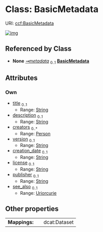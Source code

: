 
# Class: BasicMetadata




URI: [ccf:BasicMetadata](http://purl.org/ccf/BasicMetadata)


[![img](https://yuml.me/diagram/nofunky;dir:TB/class/[Person],[Person]<creators%200..*-++[BasicMetadata&#124;title:string%20%3F;description:string%20%3F;version:string%20%3F;creation_date:string%20%3F;license:string%20%3F;publisher:string%20%3F;see_also:uriorcurie%20%3F],[Container]++-%20metadata%200..1>[BasicMetadata],[Container])](https://yuml.me/diagram/nofunky;dir:TB/class/[Person],[Person]<creators%200..*-++[BasicMetadata&#124;title:string%20%3F;description:string%20%3F;version:string%20%3F;creation_date:string%20%3F;license:string%20%3F;publisher:string%20%3F;see_also:uriorcurie%20%3F],[Container]++-%20metadata%200..1>[BasicMetadata],[Container])

## Referenced by Class

 *  **None** *[➞metadata](container__metadata.md)*  <sub>0..1</sub>  **[BasicMetadata](BasicMetadata.md)**

## Attributes


### Own

 * [title](title.md)  <sub>0..1</sub>
     * Range: [String](types/String.md)
 * [description](description.md)  <sub>0..1</sub>
     * Range: [String](types/String.md)
 * [creators](creators.md)  <sub>0..\*</sub>
     * Range: [Person](Person.md)
 * [version](version.md)  <sub>0..1</sub>
     * Range: [String](types/String.md)
 * [creation_date](creation_date.md)  <sub>0..1</sub>
     * Range: [String](types/String.md)
 * [license](license.md)  <sub>0..1</sub>
     * Range: [String](types/String.md)
 * [publisher](publisher.md)  <sub>0..1</sub>
     * Range: [String](types/String.md)
 * [see_also](see_also.md)  <sub>0..1</sub>
     * Range: [Uriorcurie](types/Uriorcurie.md)

## Other properties

|  |  |  |
| --- | --- | --- |
| **Mappings:** | | dcat:Dataset |

